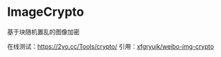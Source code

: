 # ImageCrypto
基于块随机置乱的图像加密

在线测试：https://2yo.cc/Tools/crypto/
引用：[xfgryujk/weibo-img-crypto](https://github.com/xfgryujk/weibo-img-crypto)
